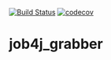 [![Build Status](https://travis-ci.org/ainz713/job4j_grabber.svg?branch=master)](https://travis-ci.org/ainz713/job4j_grabber)
[![codecov](https://codecov.io/gh/ainz713/job4j_grabber/branch/master/graph/badge.svg)](https://codecov.io/gh/ainz713/job4j_grabber)
# job4j_grabber